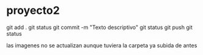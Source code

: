 # proyecto2

git add .
git status
git commit -m "Texto descriptivo"
git status
git push
git status

las imagenes no se actualizan aunque tuviera la carpeta ya subida de antes